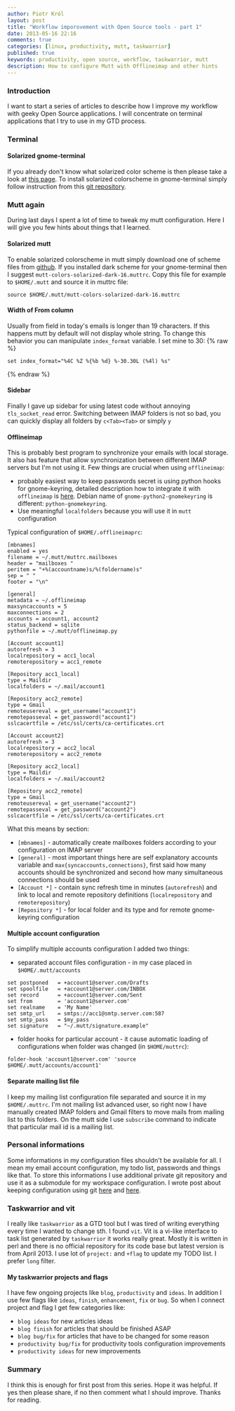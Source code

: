 ```yaml
---
author: Piotr Król
layout: post
title: "Workflow imporovement with Open Source tools - part 1"
date: 2013-05-16 22:16
comments: true
categories: [linux, productivity, mutt, taskwarrior]
published: true
keywords: productivity, open source, workflow, taskwarrior, mutt
description: How to configure Mutt with Offlineimap and other hints
---
```

### Introduction ###

I want to start a series of articles to describe how I improve my workflow with 
geeky Open Source applications. I will concentrate on terminal applications that 
I try to use in my GTD process.

### Terminal ###
#### Solarized gnome-terminal ####
If you already don't know what solarized color scheme is then please take a look 
at [this page](http://ethanschoonover.com/solarized). To install solarized 
colorscheme in gnome-terminal simply follow instruction from this [git repository](https://github.com/sigurdga/gnome-terminal-colors-solarized).

### Mutt again ###
During last days I spent a lot of time to tweak my mutt configuration. Here I 
will give you few hints about things that I learned.

#### Solarized mutt ####
To enable solarized colorscheme in mutt simply download one of scheme files from [github](https://github.com/altercation/mutt-colors-solarized). If you installed 
dark scheme for your gnome-terminal then I suggest `mutt-colors-solarized-dark-16.muttrc`.
Copy this file for example to `$HOME/.mutt` and source it in muttrc file:
```
source $HOME/.mutt/mutt-colors-solarized-dark-16.muttrc
```

#### Width of From column ####
Usually from field in today's emails is longer than 19 characters. If this 
happens mutt by default will not display whole string. To change this behavior 
you can manipulate `index_format` variable. I set mine to 30:
{% raw %}
```
set index_format="%4C %Z %{%b %d} %-30.30L (%4l) %s"
```
{% endraw %}

#### Sidebar ####
Finally I gave up sidebar for using latest code without annoying `tls_socket_read` error.
Switching between IMAP folders is not so bad, you can quickly display all 
folders by `c<Tab><Tab>` or simply `y`

#### Offlineimap ####
This is probably best program to synchronize your emails with local storage. It 
also has feature that allow synchronization between different IMAP servers but 
I'm not using it. Few things are crucial when using `offlineimap`:

* probably easiest way to keep passwords secret is using python hooks for gnome-keyring,
detailed description how to integrate it with `offlineimap` is 
[here](http://www.clasohm.com/blog/one-entry?entry_id=90957). Debian name of
`gnome-python2-gnomekeyring` is different: `python-gnomekeyring`.
* Use meaningful `localfolders` because you will use it in `mutt` configuration

Typical configuration of `$HOME/.offlineimaprc`:
```
[mbnames]
enabled = yes
filename = ~/.mutt/muttrc.mailboxes
header = "mailboxes "
peritem = "+%(accountname)s/%(foldername)s"
sep = " "
footer = "\n"

[general]
metadata = ~/.offlineimap
maxsyncaccounts = 5
maxconnections = 2
accounts = account1, account2
status_backend = sqlite
pythonfile = ~/.mutt/offlineimap.py

[Account account1]
autorefresh = 3
localrepository = acc1_local
remoterepository = acc1_remote

[Repository acc1_local]
type = Maildir
localfolders = ~/.mail/account1

[Repository acc2_remote]
type = Gmail
remoteusereval = get_username("account1")
remotepasseval = get_password("account1")
sslcacertfile = /etc/ssl/certs/ca-certificates.crt

[Account account2]
autorefresh = 3
localrepository = acc2_local
remoterepository = acc2_remote

[Repository acc2_local]
type = Maildir
localfolders = ~/.mail/account2

[Repository acc2_remote]
type = Gmail
remoteusereval = get_username("account2")
remotepasseval = get_password("account2")
sslcacertfile = /etc/ssl/certs/ca-certificates.crt
```

What this means by section:

* `[mbnames]` - automatically create mailboxes folders according to your 
configuration on IMAP server
* `[general]` - most important things here are self explanatory accounts 
variable and `max{syncaccounts,connections}`, first said how many accounts 
should be synchronized and second how many simultaneous connections should be 
used
* `[Account *]` - contain sync refresh time in minutes (`autorefresh`) and link 
to local and remote repository definitions (`localrepository` and 
`remoterepository`)
* `[Repository *]` - for local folder and its type and for remote gnome-keyring 
configuration

#### Multiple account configuration ####
To simplify multiple accounts configuration I added two things:

* separated account files configuration - in my case placed in `$HOME/.mutt/accounts`
```
set postponed   = +account1@server.com/Drafts
set spoolfile   = +account1@server.com/INBOX
set record      = +account1@server.com/Sent
set from        = 'account1@server.com'
set realname    = 'My Name'
set smtp_url    = smtps://acc1@smtp.server.com:587
set smtp_pass   = $my_pass
set signature   = "~/.mutt/signature.example"
```
* folder hooks for particular account - it cause automatic loading of 
configurations when folder was changed (in `$HOME/muttrc`):
```
folder-hook 'account1@server.com' 'source $HOME/.mutt/accounts/account1'
```

#### Separate mailing list file ####
I keep my mailing list configuration file separated and source it in my 
`$HOME/.muttrc`. I'm not mailing list advanced user, so right now I have manually 
created IMAP folders and Gmail filters to move mails from mailing list to this 
folders. On the mutt side I use `subscribe` command to indicate that particular 
mail id is a mailing list.

### Personal informations ###
Some informations in my configuration files shouldn't be available for all. I 
mean my email account configuration, my todo list, passwords and things like 
that. To store this informations I use additional private git repository and use 
it as a submodule for my workspace configuration. I wrote post about keeping 
configuration using git 
[here](/2012/02/19/improve-productivity-by-tracking-work) and 
[here](/2012/02/20/improve-productivity-by-tracking-work_20).

### Taskwarrior and vit ###
I really like `taskwarrior` as a GTD tool but I was tired of writing everything 
every time I wanted to change sth. I found `vit`. Vit is a vi-like interface 
to task list generated by `taskwarrior` it works really great. Mostly it is 
written in perl and there is no official repository for its code base but latest 
version is from April 2013. I use lot of `project:` and `+flag` to update my 
TODO list. I prefer `long` filter.

#### My taskwarrior projects and flags ####
I have few ongoing projects like `blog`, `productivity` and `ideas`. In addition I use 
few flags like `ideas`, `finish`, `enhancement`, `fix` or `bug`. So when I 
connect project and flag I get few categories like:

* `blog ideas` for new articles ideas
* `blog finish` for articles that should be finished ASAP
* `blog bug/fix` for articles that have to be changed for some reason
* `productivity bug/fix` for productivity tools configuration improvements
* `productivity ideas` for new improvements

### Summary ###
I think this is enough for first post from this series. Hope it was helpful. If 
yes then please share, if no then comment what I should improve. Thanks for 
reading.
